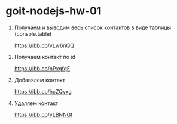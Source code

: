 # goit-nodejs-hw-01

1. Получаем и выводим весь список контактов в виде таблицы (console.table)

   https://ibb.co/vLw6nQQ

2. Получаем контакт по id

   https://ibb.co/nPxqfqF

3. Добавялем контакт

   https://ibb.co/hcZQvxg

4. Удаляем контакт

   https://ibb.co/vLBNNGt
